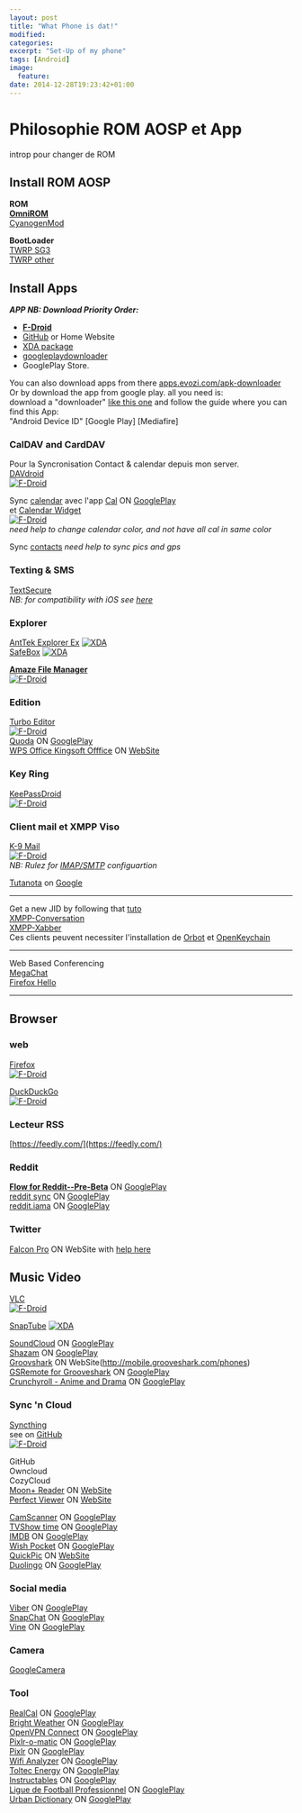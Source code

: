 ```yaml
---
layout: post
title: "What Phone is dat!"
modified:
categories:
excerpt: "Set-Up of my phone"
tags: [Android]
image:
  feature:
date: 2014-12-28T19:23:42+01:00
---
```



# Philosophie ROM AOSP et App
introp pour changer de ROM

## Install ROM AOSP

**ROM**  
[**OmniROM**](http://omnirom.org/)  
[CyanogenMod](http://download.cyanogenmod.org/)  

**BootLoader**  
[TWRP SG3](http://forum.xda-developers.com/showpost.php?p=32964275&postcount=1)  
[TWRP other](http://teamw.in/project/twrp2)




## Install Apps

***APP NB: Download Priority Order:***
+   [**F-Droid**](https://f-droid.org/)
+   [GitHub](https://github.com/) or Home Website
+   [XDA package](http://forum.xda-developers.com/)
+   [googleplaydownloader](https://codingteam.net/project/googleplaydownloader)
+   GooglePlay Store.  

You can also download apps from there [apps.evozi.com/apk-downloader](http://apps.evozi.com/apk-downloader/)  
Or by download the app from google play. all you need is:  
download a "downloader" [like this one](http://forum.xda-developers.com/showthread.php?t=2767595) and follow the guide where you can find this App:  
"Android Device ID" [Google Play] [Mediafire]



### CalDAV and CardDAV
Pour la Syncronisation Contact & calendar depuis mon server.  
[DAVdroid](http://davdroid.bitfire.at/what-is-davdroid)  
[![F-Droid](https://lh5.googleusercontent.com/-zezQqsBye0c/VCUpPVjcKEI/AAAAAAAAAIQ/HbcG5f1qMIw/w129-h45-no/getitonfdroid.png)](https://f-droid.org/repository/browse/?fdid=at.bitfire.davdroid)  

Sync [calendar](http://cozy.io/mobile/calendar.html) avec l'app [Cal](http://www.any.do/cal) ON [GooglePlay](https://play.google.com/store/apps/details?id=com.anydo.cal)  
et [Calendar Widget](https://github.com/plusonelabs/calendar-widget)  
[![F-Droid](https://lh5.googleusercontent.com/-zezQqsBye0c/VCUpPVjcKEI/AAAAAAAAAIQ/HbcG5f1qMIw/w129-h45-no/getitonfdroid.png)](https://f-droid.org/repository/browse/?fdid=com.plusonelabs.calendar)  
*need help to change calendar color, and not have all cal in same color*  


Sync [contacts](http://cozy.io/mobile/contacts.html) *need help to sync pics and gps*




### Texting & SMS  
[TextSecure](https://github.com/WhisperSystems/TextSecure)  
*NB: for compatibility with iOS see [here](https://github.com/WhisperSystems/Signal-iOS)*  




### Explorer  
[AntTek Explorer Ex]()
[![XDA](https://pbs.twimg.com/profile_images/514806075132895232/HU2Ar_rW_normal.jpeg)](http://forum.xda-developers.com/showpost.php?p=44678595&postcount=1)  
[SafeBox]()
[![XDA](https://pbs.twimg.com/profile_images/514806075132895232/HU2Ar_rW_normal.jpeg)](http://forum.xda-developers.com/showpost.php?p=57393874&postcount=1)




**[Amaze File Manager](https://github.com/arpitkh96/AmazeFileManager)**  
[![F-Droid](https://lh5.googleusercontent.com/-zezQqsBye0c/VCUpPVjcKEI/AAAAAAAAAIQ/HbcG5f1qMIw/w129-h45-no/getitonfdroid.png)](https://f-droid.org/repository/browse/?fdid=com.amaze.filemanager)




### Edition  
[Turbo Editor](https://github.com/vmihalachi/turbo-editor/blob/master/README.md)  
[![F-Droid](https://lh5.googleusercontent.com/-zezQqsBye0c/VCUpPVjcKEI/AAAAAAAAAIQ/HbcG5f1qMIw/w129-h45-no/getitonfdroid.png)](https://f-droid.org/repository/browse/?fdid=com.maskyn.fileeditorpro)  
[Quoda](http://www.getquoda.com/) ON [GooglePlay](https://play.google.com/store/apps/details?id=com.henrythompson.quoda)  
[WPS Office Kingsoft Offfice](http://www.wps.com/support/) ON [WebSite](http://www.wps.com/android/)  


### Key Ring  
[KeePassDroid](http://www.keepassdroid.com/)  
[![F-Droid](https://lh5.googleusercontent.com/-zezQqsBye0c/VCUpPVjcKEI/AAAAAAAAAIQ/HbcG5f1qMIw/w129-h45-no/getitonfdroid.png)](https://f-droid.org/repository/browse/?fdid=com.android.keepass)




### Client mail et XMPP Viso
[K-9 Mail](https://github.com/k9mail/k-9/wiki)  
[![F-Droid](https://lh5.googleusercontent.com/-zezQqsBye0c/VCUpPVjcKEI/AAAAAAAAAIQ/HbcG5f1qMIw/w129-h45-no/getitonfdroid.png)](https://f-droid.org/repository/browse/?fdid=com.fsck.k9)  
*NB: Rulez for [IMAP/SMTP](http://www.arobase.org/messageries/serveurs.htm) configuartion*  

[Tutanota](https://github.com/tutao/tutanota) on [Google](https://play.google.com/store/apps/details?id=de.tutao.tutanota)

___
Get a new JID by following that [tuto](https://duck.co/blog/using-pidgin-with-xmpp-jabber)  
[XMPP-Conversation](https://f-droid.org/repository/browse/?fdid=eu.siacs.conversations)  
[XMPP-Xabber](https://f-droid.org/repository/browse/?fdid=com.xabber.androiddev)  
Ces clients peuvent necessiter l'installation de [Orbot](https://f-droid.org/repository/browse/?fdid=org.torproject.android) et [OpenKeychain](https://f-droid.org/repository/browse/?fdid=org.sufficientlysecure.keychain)  
___
Web Based Conferencing  
[MegaChat](http://kim.com/)  
[Firefox Hello](https://support.mozilla.org/en-US/products/firefox/firefox-hello-webrtc)  
___

## Browser
### web
[Firefox](https://www.mozilla.org/en-US/firefox/new/?icn=tabz)  
[![F-Droid](https://lh5.googleusercontent.com/-zezQqsBye0c/VCUpPVjcKEI/AAAAAAAAAIQ/HbcG5f1qMIw/w129-h45-no/getitonfdroid.png)](https://f-droid.org/repository/browse/?fdid=org.mozilla.firefox)

[DuckDuckGo](https://duck.co/)  
[![F-Droid](https://lh5.googleusercontent.com/-zezQqsBye0c/VCUpPVjcKEI/AAAAAAAAAIQ/HbcG5f1qMIw/w129-h45-no/getitonfdroid.png)](https://f-droid.org/repository/browse/?fdid=se.johanhil.duckduckgo)

### Lecteur RSS  
[https://feedly.com/](https://feedly.com/)  

### Reddit
[**Flow for Reddit--Pre-Beta**](https://www.reddit.com/r/RedditFlow/new/) ON
[GooglePlay](https://play.google.com/store/apps/details?id=com.deeptrouble.yaarreddit)  
[reddit sync](https://www.reddit.com/r/redditsync/) ON [GooglePlay](https://play.google.com/store/apps/details?id=com.laurencedawson.reddit_sync)  
[reddit.iama](https://www.reddit.com/r/redditmobile) ON [GooglePlay](https://play.google.com/store/apps/details?id=com.reddit.iama)  

### Twitter  
[Falcon Pro](http://getfalcon.pro/) ON WebSite with [help here](http://www.androidpolice.com/2013/07/03/falcon-pro-updates-to-v2-0-4-outside-of-the-play-store-now-supports-a-way-to-blatantly-skirt-twitters-token-limit/)  

## Music Video

[VLC](http://git.videolan.org/?p=vlc-ports/android.git;a=summary)  
[![F-Droid](https://lh5.googleusercontent.com/-zezQqsBye0c/VCUpPVjcKEI/AAAAAAAAAIQ/HbcG5f1qMIw/w129-h45-no/getitonfdroid.png)](https://f-droid.org/repository/browse/?fdid=org.videolan.vlc)  

[SnapTube](http://www.snaptubevideo.com/)
[![XDA](https://pbs.twimg.com/profile_images/514806075132895232/HU2Ar_rW_normal.jpeg)](http://forum.xda-developers.com/showpost.php?p=57592125&postcount=1)  

[SoundCloud](https://soundcloud.com/mobile) ON [GooglePlay](https://play.google.com/store/apps/details?id=com.soundcloud.android)  
[Shazam](http://www.shazam.com/) ON [GooglePlay](https://play.google.com/store/apps/details?id=com.shazam.android)  
[Groovshark](http://grooveshark.com) ON WebSite(http://mobile.grooveshark.com/phones)  
[GSRemote for Grooveshark](http://gsremote.com/) ON [GooglePlay](https://play.google.com/store/apps/details?id=uk.co.awesomedigital.gsremote)  
[Crunchyroll - Anime and Drama](http://www.crunchyroll.com/devices#android) ON [GooglePlay](https://play.google.com/store/apps/details?id=com.crunchyroll.crunchyroid)  






### Sync 'n Cloud
[Syncthing](https://ind.ie/pulse/)  
see on [GitHub](https://github.com/syncthing/syncthing-android)  
[![F-Droid](https://lh5.googleusercontent.com/-zezQqsBye0c/VCUpPVjcKEI/AAAAAAAAAIQ/HbcG5f1qMIw/w129-h45-no/getitonfdroid.png)](https://f-droid.org/repository/browse/?fdid=com.nutomic.syncthingandroid)  

GitHub  
Owncloud  
CozyCloud  
[Moon+ Reader](http://www.moondownload.com) ON [WebSite](http://www.moondownload.com/download.html)  
[Perfect Viewer](https://sites.google.com/site/rookiestudio/) ON [WebSite](https://sites.google.com/site/rookiestudio/xia-zai)  

[CamScanner](https://www.camscanner.com/user/download) ON [GooglePlay](https://play.google.com/store/apps/details?id=com.intsig.camscanner)  
[TVShow time](http://www.tvshowtime.com/en) ON [GooglePlay](https://play.google.com/store/apps/details?id=com.tozelabs.tvshowtime)  
[IMDB](http://www.imdb.com/apps/?ref_=nb_app) ON [GooglePlay](https://play.google.com/store/apps/details?id=com.imdb.mobile)  
[Wish Pocket](http://wishpocket.co.kr/) ON [GooglePlay](https://play.google.com/store/apps/details?id=com.skplanet.wishpocket)  
[QuickPic](http://www.alensw.com/en/) ON [WebSite](http://www.alensw.com/en/#download)  
[Duolingo](https://www.duolingo.com/mobile) ON [GooglePlay](https://play.google.com/store/apps/details?id=com.duolingo)  

### Social media
[Viber](http://www.viber.com/#android) ON [GooglePlay](https://play.google.com/store/apps/details?id=com.androidbook.ToltecEnergyPrices)  
[SnapChat](https://www.snapchat.com/) ON [GooglePlay](https://play.google.com/store/apps/details?id=com.snapchat.android)  
[Vine](https://vine.co/) ON [GooglePlay](https://play.google.com/store/apps/details?id=co.vine.android)  

### Camera
[GoogleCamera](https://play.google.com/store/apps/details?id=com.google.android.GoogleCamera)  


### Tool
[RealCal](http://www.quartic-software.co.uk) ON [GooglePlay](https://play.google.com/store/apps/details?id=uk.co.nickfines.RealCalc)  
[Bright Weather](http://levelupstudio.com/en/brightweather-android) ON [GooglePlay](https://play.google.com/store/apps/details?id=com.levelup.brightweather)  
[OpenVPN Connect](http://www.vpngate.net/en/howto_openvpn.aspx#android) ON [GooglePlay](https://play.google.com/store/apps/details?id=net.openvpn.openvpn)  
[Pixlr-o-matic](https://pixlr.com/mobile) ON [GooglePlay](https://play.google.com/store/apps/details?id=pixlr.OMatic)  
[Pixlr](https://pixlr.com/mobile) ON [GooglePlay](https://play.google.com/store/apps/details?id=com.pixlr.express)  
[Wifi Analyzer](http://a.farproc.com/wifi-analyzer) ON [GooglePlay](https://play.google.com/store/apps/details?id=com.farproc.wifi.analyzer)  
[Toltec Energy](http://www.oktoltecgroup.com/) ON [GooglePlay](https://play.google.com/store/apps/details?id=com.androidbook.ToltecEnergyPrices)  
[Instructables](http://www.instructables.com/) ON [GooglePlay](https://play.google.com/store/apps/details?id=com.adsk.instructables)  
[Ligue de Football Professionnel](http://www.lfp.fr/) ON [GooglePlay](https://play.google.com/store/apps/details?id=com.netcosports.andlfp)  
[Urban Dictionary](http://www.urbandictionary.com) ON [GooglePlay](https://play.google.com/store/apps/details?id=com.urbandictionary.android)
